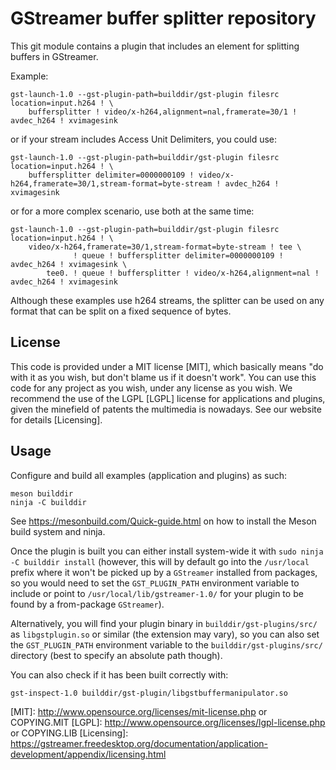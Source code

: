 # GStreamer buffer splitter repository

This git module contains a plugin that includes an element for splitting
buffers in GStreamer.

Example:
```
gst-launch-1.0 --gst-plugin-path=builddir/gst-plugin filesrc location=input.h264 ! \
    buffersplitter ! video/x-h264,alignment=nal,framerate=30/1 ! avdec_h264 ! xvimagesink
```

or if your stream includes Access Unit Delimiters, you could use:
```
gst-launch-1.0 --gst-plugin-path=builddir/gst-plugin filesrc location=input.h264 ! \
    buffersplitter delimiter=0000000109 ! video/x-h264,framerate=30/1,stream-format=byte-stream ! avdec_h264 ! xvimagesink
```

or for a more complex scenario, use both at the same time:
```
gst-launch-1.0 --gst-plugin-path=builddir/gst-plugin filesrc location=input.h264 ! \
    video/x-h264,framerate=30/1,stream-format=byte-stream ! tee \
              ! queue ! buffersplitter delimiter=0000000109 ! avdec_h264 ! xvimagesink \
        tee0. ! queue ! buffersplitter ! video/x-h264,alignment=nal ! avdec_h264 ! xvimagesink
```

Although these examples use h264 streams, the splitter can be used on any format that can be split
on a fixed sequence of bytes.

## License

This code is provided under a MIT license [MIT], which basically means "do
with it as you wish, but don't blame us if it doesn't work". You can use
this code for any project as you wish, under any license as you wish. We
recommend the use of the LGPL [LGPL] license for applications and plugins,
given the minefield of patents the multimedia is nowadays. See our website
for details [Licensing].

## Usage

Configure and build all examples (application and plugins) as such:

    meson builddir
    ninja -C builddir

See <https://mesonbuild.com/Quick-guide.html> on how to install the Meson
build system and ninja.

Once the plugin is built you can either install system-wide it with `sudo ninja
-C builddir install` (however, this will by default go into the `/usr/local`
prefix where it won't be picked up by a `GStreamer` installed from packages, so
you would need to set the `GST_PLUGIN_PATH` environment variable to include or
point to `/usr/local/lib/gstreamer-1.0/` for your plugin to be found by a
from-package `GStreamer`).

Alternatively, you will find your plugin binary in `builddir/gst-plugins/src/`
as `libgstplugin.so` or similar (the extension may vary), so you can also set
the `GST_PLUGIN_PATH` environment variable to the `builddir/gst-plugins/src/`
directory (best to specify an absolute path though).

You can also check if it has been built correctly with:

    gst-inspect-1.0 builddir/gst-plugin/libgstbuffermanipulator.so


[MIT]: http://www.opensource.org/licenses/mit-license.php or COPYING.MIT
[LGPL]: http://www.opensource.org/licenses/lgpl-license.php or COPYING.LIB
[Licensing]: https://gstreamer.freedesktop.org/documentation/application-development/appendix/licensing.html
